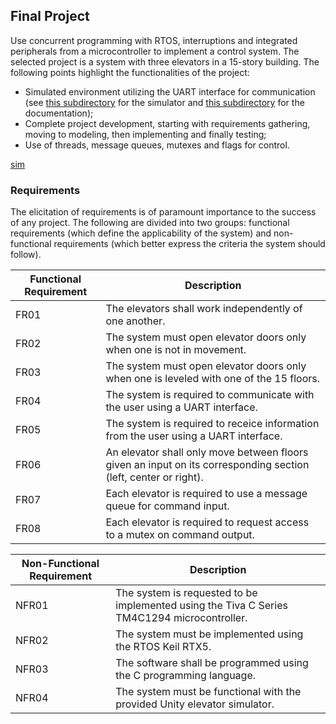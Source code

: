 ## Final Project

Use concurrent programming with RTOS, interruptions and integrated peripherals from a microcontroller to implement a control system. The selected project  is a system with three elevators in a 15-story building. The following points highlight the functionalities of the project:
* Simulated environment utilizing the UART interface for communication (see [this subdirectory](https://github.com/victorlou/embarcados_ELF74/blob/main/projeto_final/sim) for the simulator and [this subdirectory](https://github.com/victorlou/embarcados_ELF74/blob/main/projeto_final/docs) for the documentation);
* Complete project development, starting with requirements gathering, moving to modeling, then implementing and finally testing;
* Use of threads, message queues, mutexes and flags for control.

[sim](https://github.com/victorlou/embarcados_ELF74/blob/main/projeto_final/images/elevator_sim.png)

### Requirements

The elicitation of requirements is of paramount importance to the success of any project. The following are divided into two groups: functional requirements (which define the applicability of the system) and non-functional requirements (which better express the criteria the system should follow).

| Functional Requirement  | Description   |
| ----------------------- | ------------- |
| FR01  | The elevators shall work independently of one another.  |
| FR02  | The system must open elevator doors only when one is not in movement.  |
| FR03  | The system must open elevator doors only when one is leveled with one of the 15 floors. |
| FR04  | The system is required to communicate with the user using a UART interface. |
| FR05  | The system is required to receice information from the user using a UART interface. |
| FR06  | An elevator shall only move between floors given an input on its corresponding section (left, center or right).  |
| FR07  | Each elevator is required to use a message queue for command input.  |
| FR08  | Each elevator is required to request access to a mutex on command output.   |


| Non-Functional Requirement  | Description   |
| ----------------------- | ------------- |
| NFR01  | The system is requested to be implemented using the Tiva C Series TM4C1294 microcontroller.  |
| NFR02  | The system must be implemented using the RTOS Keil RTX5. |
| NFR03  | The software shall be programmed using the C programming language.  |
| NFR04  | The system must be functional with the provided Unity elevator simulator.  |